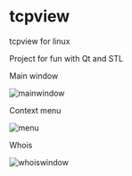 # tcpview
tcpview for linux

Project for fun with Qt and STL


Main window

![mainwindow](https://user-images.githubusercontent.com/29524958/27342736-032ae40a-55af-11e7-9145-6c371ed01de3.png)

Context menu

![menu](https://user-images.githubusercontent.com/29524958/27342774-221bda36-55af-11e7-9f3f-99c881607f08.png)

Whois

![whoiswindow](https://user-images.githubusercontent.com/29524958/27342800-313bbaa4-55af-11e7-9765-ad1db179faff.png)


